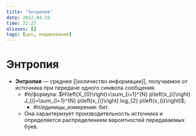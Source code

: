 ```yaml
---
title: "Энтропия"
date: 2022.04.19
time: 22:27
aliases: []
tags: [цос, кодирование]
---
```


# Энтропия

- **Энтропия** — среднее [[количество информации]], получаемое от источника при передаче одного символа сообщения.
	- #π/формула: $H\left(X_{0}\right)=\sum_{i=1}^{N} p\left(x_{i}\right) J_{i}=\sum_{i=1}^{N} p\left(x_{i}\right) log_{2} p\left(x_{i}\right)$;
		- #π/единицы_измерения: бит.
	- Она характеризует производительность источника и определяется распределением вероятностей передаваемых букв.